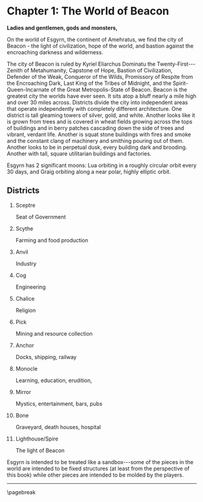 # Chapter 1: The World of Beacon

**Ladies and gentlemen, gods and monsters,**

On the world of Esgyrn, the continent of Amehratus, we find the city of Beacon - the light of civilization, hope of the world, and bastion against the encroaching darkness and wilderness.

The city of Beacon is ruled by Kyriel Eliarchus Dominatu the Twenty-First---Zenith of Metahumanity, Capstone of Hope, Bastion of Civilization, Defender of the Weak, Conqueror of the Wilds, Promissory of Respite from the Encroaching Dark, Last King of the Tribes of Midnight, and the Spirit-Queen-Incarnate of the Great Metropolis-State of Beacon. Beacon is the greatest city the worlds have ever seen. It sits atop a bluff nearly a mile high and over 30 miles across. Districts divide the city into independent areas that operate independently with completely different architecture. One district is tall gleaming towers of silver, gold, and white. Another looks like it is grown from trees and is covered in wheat fields growing across the tops of buildings and in berry patches cascading down the side of trees and vibrant, verdant life. Another is squat stone buildings with fires and smoke and the constant clang of machinery and smithing pouring out of them. Another looks to be in perpetual dusk, every building dark and brooding. Another with tall, square utilitarian buildings and factories.

Esgyrn has 2 significant moons: Lua orbiting in a roughly circular orbit every 30 days, and Graig orbiting along a near polar, highly elliptic orbit.

## Districts

1. Sceptre

    Seat of Government

2. Scythe

    Farming and food production

3. Anvil

    Industry

4. Cog

    Engineering

5. Chalice

    Religion

6. Pick

    Mining and resource collection

7. Anchor

    Docks, shipping, railway

8. Monocle

    Learning, education, erudition,

9. Mirror

    Mystics, entertainment, bars, pubs

10. Bone

    Graveyard, death houses, hospital

11. Lighthouse/Spire

    The light of Beacon

Esgyrn is intended to be treated like a sandbox---some of the pieces in the world are intended to be fixed structures (at least from the perspective of this book) while other pieces are intended to be molded by the players.

* * * * * * * * * * * * * * * * * * * * * * * * * * * * * * * * * * * * * * * *

\pagebreak
